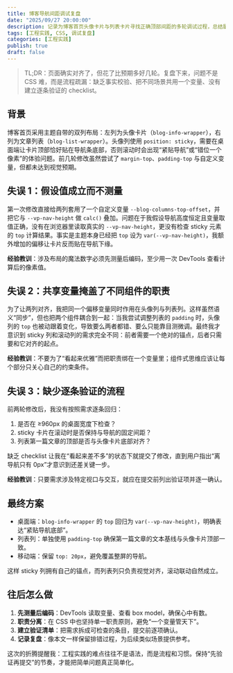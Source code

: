 ```yaml
---
title: 博客导航间距调试复盘
date: "2025/09/27 20:00:00"
description: 记录为博客首页头像卡片与列表卡片寻找正确顶部间距的多轮调试过程，总结屡次翻车的根因与今后可复用的排查手法。
tags: [工程实践, CSS, 调试复盘]
categories: [工程实践]
publish: true
draft: false
---
```


> TL;DR：页面确实对齐了，但花了比预期多好几轮。复盘下来，问题不是 CSS 难，而是流程疏漏：缺乏事实校验、把不同场景共用一个变量、没有建立逐条验证的 checklist。

## 背景

博客首页采用主题自带的双列布局：左列为头像卡片（`blog-info-wrapper`），右列为文章列表（`blog-list-wrapper`）。头像列使用 `position: sticky`，需要在桌面端让卡片顶部恰好贴在导航条底部，否则滚动时会出现“紧贴导航”或“错位一个像素”的体验问题。前几轮修改虽然尝试了 `margin-top`、`padding-top` 与自定义变量，但都未达到视觉预期。

## 失误 1：假设值成立而不测量

第一次修改直接给两列套用了一个自定义变量 `--blog-columns-top-offset`，并把它与 `--vp-nav-height` 做 `calc()` 叠加。问题在于我假设导航高度恒定且变量取值正确，没有在浏览器里读取真实的 `--vp-nav-height`，更没有检查 sticky 元素的 `top` 计算结果。事实是主题本身已经把 `top` 设为 `var(--vp-nav-height)`，我额外增加的偏移让卡片反而贴在导航下缘。

**经验教训**：涉及布局的魔法数字必须先测量后编码，至少用一次 DevTools 查看计算后的像素值。

## 失误 2：共享变量掩盖了不同组件的职责

为了让两列对齐，我把同一个偏移变量同时作用在头像列与列表列。这样虽然语义“同步”，但也把两个组件耦合到一起：当我尝试调整列表的 `padding` 时，头像列的 `top` 也被动跟着变化，导致要么两者都错、要么只能靠目测微调。最终我才意识到 sticky 列和滚动列的需求完全不同：前者需要一个绝对的锚点，后者只需要和它对齐的起点。

**经验教训**：不要为了“看起来优雅”而把职责绑在一个变量里；组件式思维应该让每个部分只关心自己的约束条件。

## 失误 3：缺少逐条验证的流程

前两轮修改后，我没有按照需求逐条回归：

1. 是否在 ≥960px 的桌面宽度下检查？
2. sticky 卡片在滚动时是否保持与导航的固定间距？
3. 列表第一篇文章的顶部是否与头像卡片底部对齐？

缺乏 checklist 让我在“看起来差不多”的状态下就提交了修改，直到用户指出“离导航只有 0px”才意识到还差关键一步。

**经验教训**：只要需求涉及特定视口与交互，就应在提交前列出验证项并逐一确认。

## 最终方案

- 桌面端：`blog-info-wrapper` 的 `top` 回归为 `var(--vp-nav-height)`，明确表达“紧贴导航底部”。
- 列表列：单独使用 `padding-top` 确保第一篇文章的文本基线与头像卡片顶部一致。
- 移动端：保留 `top: 20px`，避免覆盖整屏的导航。

这样 sticky 列拥有自己的锚点，而列表列只负责视觉对齐，滚动联动自然成立。

## 往后怎么做

1. **先测量后编码**：DevTools 读取变量、查看 box model，确保心中有数。
2. **职责分离**：在 CSS 中也坚持单一职责原则，避免“一个变量管天下”。
3. **建立验证清单**：把需求拆成可检查的条目，提交前逐项确认。
4. **记录复盘**：像本文一样保留排错过程，为后续类似场景提供参考。

这次的折腾提醒我：工程实践的难点往往不是语法，而是流程和习惯。保持“先验证再提交”的节奏，才能把简单问题真正简单化。
